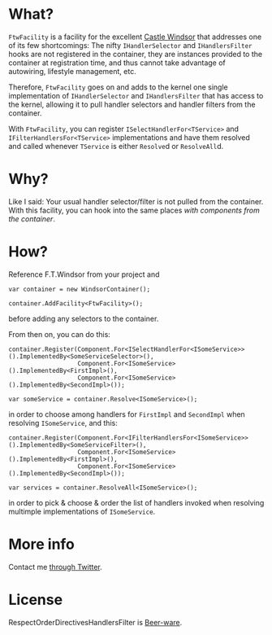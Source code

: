 What?
====

`FtwFacility` is a facility for the excellent [Castle Windsor][3] that addresses one of its few shortcomings: The nifty `IHandlerSelector` and `IHandlersFilter` hooks are not registered in the container, they are instances provided to the container at registration time, and thus cannot take advantage of autowiring, lifestyle management, etc.

Therefore, `FtwFacility` goes on and adds to the kernel one single implementation of `IHandlerSelector` and `IHandlersFilter` that has access to the kernel, allowing it to pull handler selectors and handler filters from the container.

With `FtwFacility`, you can register `ISelectHandlerFor<TService>` and `IFilterHandlersFor<TService>` implementations and have them resolved and called whenever `TService` is either `Resolve`d or `ResolveAll`d.

Why?
====

Like I said: Your usual handler selector/filter is not pulled from the container. With this facility, you can hook into the same places _with components from the container_.

How?
====

Reference F.T.Windsor from your project and

    var container = new WindsorContainer();

    container.AddFacility<FtwFacility>();

before adding any selectors to the container.

From then on, you can do this:

    container.Register(Component.For<ISelectHandlerFor<ISomeService>>().ImplementedBy<SomeServiceSelector>(),
                       Component.For<ISomeService>().ImplementedBy<FirstImpl>(),
                       Component.For<ISomeService>().ImplementedBy<SecondImpl>());

    var someService = container.Resolve<ISomeService>();

in order to choose among handlers for `FirstImpl` and `SecondImpl` when resolving `ISomeService`, and this:

    container.Register(Component.For<IFilterHandlersFor<ISomeService>>().ImplementedBy<SomeServiceFilter>(),
                       Component.For<ISomeService>().ImplementedBy<FirstImpl>(),
                       Component.For<ISomeService>().ImplementedBy<SecondImpl>());

    var services = container.ResolveAll<ISomeService>();

in order to pick & choose & order the list of handlers invoked when resolving multimple implementations of `ISomeService`.

More info
====

Contact me [through Twitter][2].

License
====

RespectOrderDirectivesHandlersFilter is [Beer-ware][1].

[1]: http://en.wikipedia.org/wiki/Beerware
[2]: http://twitter.com/#!/mookid8000
[3]: http://docs.castleproject.org/Windsor.MainPage.ashx